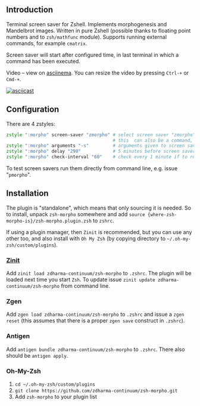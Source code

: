 ## Introduction

Terminal screen saver for Zshell. Implements morphogenesis and Mandelbrot images. Written in pure Zshell (possible
thanks to floating point numbers and to `zsh/mathfunc` module). Supports running external commands, for example
`cmatrix`.

Screen saver will start after configured time, in last terminal in which a command has been executed.

Video – view on [asciinema](https://asciinema.org/a/47242). You can resize the video by pressing `Ctrl-+` or `Cmd-+`.

[![asciicast](https://asciinema.org/a/47242.png)](https://asciinema.org/a/47242)

## Configuration

There are 4 zstyles:

```zsh
zstyle ":morpho" screen-saver "zmorpho" # select screen saver "zmorpho"; available: zmorpho, zmandelbrot, zblank, pmorpho
                                        # this  can also be a command, e.g. "cmatrix"
zstyle ":morpho" arguments "-s"         # arguments given to screen saver program; -s - every key press ends
zstyle ":morpho" delay "290"            # 5 minutes before screen saver starts
zstyle ":morpho" check-interval "60"    # check every 1 minute if to run screen saver
```

To test screen savers run them directly from command line, e.g. issue "`pmorpho`".

## Installation

The plugin is "standalone", which means that only sourcing it is needed. So to install, unpack `zsh-morpho` somewhere
and add `source {where-zsh-morpho-is}/zsh-morpho.plugin.zsh` to `zshrc`.

If using a plugin manager, then `Zinit` is recommended, but you can use any other too, and also install with `Oh My Zsh`
(by copying directory to `~/.oh-my-zsh/custom/plugins`).

### [Zinit](https://github.com/zdharma-continuum/zinit)

Add `zinit load zdharma-continuum/zsh-morpho` to `.zshrc`. The plugin will be loaded next time you start `Zsh`. To
update issue `zinit update zdharma-continuum/zsh-morpho` from command line.

### Zgen

Add `zgen load zdharma-continuum/zsh-morpho` to `.zshrc` and issue a `zgen reset` (this assumes that there is a proper
`zgen save` construct in `.zshrc`).

### Antigen

Add `antigen bundle zdharma-continuum/zsh-morpho` to `.zshrc`. There also should be `antigen apply`.

### Oh-My-Zsh

1. `cd ~/.oh-my-zsh/custom/plugins`
1. `git clone https://github.com/zdharma-continuum/zsh-morpho.git`
1. Add `zsh-morpho` to your plugin list
